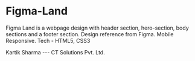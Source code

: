 # Figma-Land
Figma Land is a webpage design with header section, hero-section, body sections and a footer section.
Design reference from Figma.
Mobile Responsive. 
Tech - HTML5, CSS3

Kartik Sharma --- CT Solutions Pvt. Ltd.
